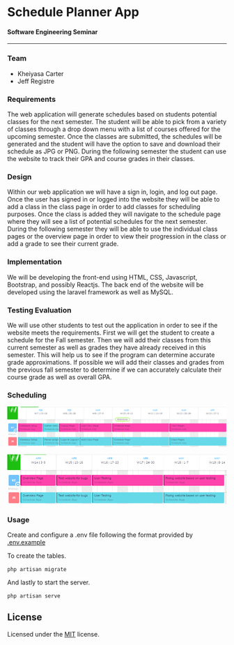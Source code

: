 # Schedule Planner App
#### Software Engineering Seminar
----

### Team
<ul>
<li>Kheiyasa Carter</li>
<li>Jeff Registre</li>
</ul>


### Requirements
The web application will generate schedules based on students potential classes for the next semester. The student will be able to pick from a variety of classes through a drop down menu with a list of courses offered for the upcoming semester. Once the classes are submitted, the schedules will be generated and the student will have the option to save and download their schedule as JPG or PNG. During the following semester the student can use the website to track their GPA and course grades in their classes.

### Design
Within our web application we will have a sign in, login, and log out page. Once the user has signed in or logged into the website they will be able to add a class in the class page in order to add classes for scheduling purposes. Once the class is added they will navigate to the schedule page where they will see a list of potential schedules for the next semester. During the following semester they will be able to use the individual class pages or the overview page in order to view their progression in the class or add a grade to see their current grade.

### Implementation
We will be developing the front-end using HTML, CSS, Javascript, Bootstrap, and possibly Reactjs. The back end of the website will be developed using the laravel framework as well as MySQL.

### Testing Evaluation
We will use other students to test out the application in order to see if the website meets the requirements. First we will get the student to create a schedule for the Fall semester. Then we will add their classes from this current semester as well as grades they have already received in this semester. This will help us to see if the program can determine accurate grade approximations. If possible we will add their classes and grades from the previous fall semester to determine if we can accurately calculate their course grade as well as overall GPA.

### Scheduling 

![Gantt Chart 1](/gant1.PNG)  

![Gantt Chart 1](/gant2.PNG)

### Usage
Create and configure a .env file following the format provided by [.env.example](./.env.example)

To create the tables.
```shell 
php artisan migrate 
```

And lastly to start the server.
```shell 
php artisan serve
```

## License
Licensed under the [MIT](./LICENSE.md) license.

